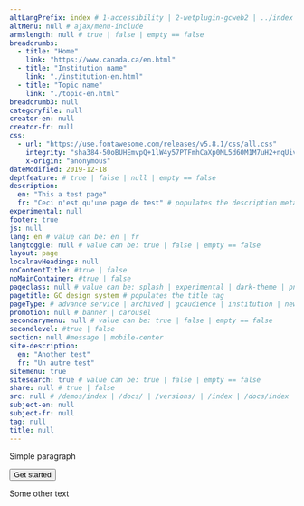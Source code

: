 ```yaml
---
altLangPrefix: index # 1-accessibility | 2-wetplugin-gcweb2 | ../index | act | advanced | ajax | archived | basic | campaign | campaign2 | content | content-gcweb-4-0-29-font-style | components | content-limit | content-signedoff | content-signedon | dark-theme | data-json | data-json-doc | dept | deprecated | dev-build | esdc | event | feedback | fieldflow | fieldflow-doc | gc-audience | gc-servinfo | gc-srvinfo-examples | geomap | GCWeb | home | implementing | index | institution-arms | institution-contact | institutional-service-performance | json | jsonmanager | jsonmanager-doc | list | longindex | ministerial | news | organizational | organizational-arms | page2 | page3 | page4 | page5 | page6 | patches | pink-day | redacted | regulations | results | results-contextual | results-filters | search | service | tbl-floatcolumn | tblfilter | temp-v5issue | template | test-case-1 | test-menu | test-pagination | theme | topic | urlmapping-doc | video | v5.0 | v5.1 | v5-migration | v6.0 | well-header-rwd | widgets
altMenu: null # ajax/menu-include
armslength: null # true | false | empty == false
breadcrumbs:
  - title: "Home"
    link: "https://www.canada.ca/en.html"
  - title: "Institution name"
    link: "./institution-en.html"
  - title: "Topic name"
    link: "./topic-en.html"
breadcrumb3: null
categoryfile: null
creator-en: null
creator-fr: null
css: 
  - url: "https://use.fontawesome.com/releases/v5.8.1/css/all.css"
    integrity: "sha384-50oBUHEmvpQ+1lW4y57PTFmhCaXp0ML5d60M1M7uH2+nqUivzIebhndOJK28anvf"
    x-origin: "anonymous"
dateModified: 2019-12-18
deptfeature: # true | false | null | empty == false
description:
  en: "This a test page"
  fr: "Ceci n'est qu'une page de test" # populates the description meta tag
experimental: null
footer: true
js: null
lang: en # value can be: en | fr
langtoggle: null # value can be: true | false | empty == false
layout: page
localnavHeadings: null 
noContentTitle: #true | false
noMainContainer: #true | false
pageclass: null # value can be: splash | experimental | dark-theme | pnkDy-theme | page-type-nav | cnt-wdth-lmtd | page-type-search | theme | home
pagetitle: GC design system # populates the title tag
pageType: # advance service | archived | gcaudience | institution | news | organization | theme | topic
promotion: null # banner | carousel
secondarymenu: null # value can be: true | false | empty == false
secondlevel: #true | false
section: null #message | mobile-center
site-description:
  en: "Another test"
  fr: "Un autre test"
sitemenu: true
sitesearch: true # value can be: true | false | empty == false
share: null # true | false
src: null # /demos/index | /docs/ | /versions/ | /index | /docs/index
subject-en: null
subject-fr: null
tag: null
title: null
---
```


Simple paragraph

<button class="btn btn-primary"> Get started</button>

Some other text